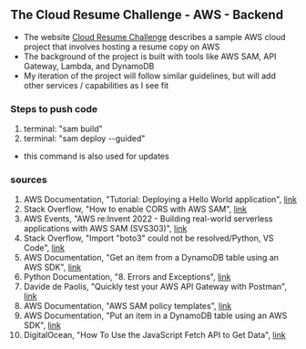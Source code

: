 ## The Cloud Resume Challenge - AWS - Backend
- The website [Cloud Resume Challenge](https://cloudresumechallenge.dev/docs/the-challenge/aws/) describes a sample AWS cloud project that involves hosting a resume copy on AWS 
- The background of the project is built with tools like AWS SAM, API Gateway, Lambda, and DynamoDB 
- My iteration of the project will follow similar guidelines, but will add other services / capabilities as I see fit 

### Steps to push code 
1. terminal: "sam build" 
2. terminal: "sam deploy --guided" 
  - this command is also used for updates


### sources 
1. AWS Documentation, "Tutorial: Deploying a Hello World application", [link](https://docs.aws.amazon.com/serverless-application-model/latest/developerguide/serverless-getting-started-hello-world.html)
2. Stack Overflow, "How to enable CORS with AWS SAM", [link](https://stackoverflow.com/questions/67065130/how-to-enable-cors-with-aws-sam)
3. AWS Events, "AWS re:Invent 2022 - Building real-world serverless applications with AWS SAM (SVS303)", [link](https://www.youtube.com/watch?v=jZcS-XRt2Mo)
4. Stack Overflow, "Import "boto3" could not be resolved/Python, VS Code", [link](https://stackoverflow.com/questions/65933570/import-boto3-could-not-be-resolved-python-vs-code)
5. AWS Documentation, "Get an item from a DynamoDB table using an AWS SDK", [link](https://docs.aws.amazon.com/amazondynamodb/latest/developerguide/example_dynamodb_GetItem_section.html)
6. Python Documentation, "8. Errors and Exceptions", [link](https://docs.python.org/3/tutorial/errors.html)
7. Davide de Paolis, "Quickly test your AWS API Gateway with Postman", [link](https://dev.to/dvddpl/quickly-test-your-aws-api-gateway-with-postman-586p) 
8. AWS Documentation, "AWS SAM policy templates", [link](https://docs.aws.amazon.com/serverless-application-model/latest/developerguide/serverless-policy-templates.html)
9. AWS Documentation, "Put an item in a DynamoDB table using an AWS SDK", [link](https://docs.aws.amazon.com/amazondynamodb/latest/developerguide/example_dynamodb_PutItem_section.html)
10. DigitalOcean, "How To Use the JavaScript Fetch API to Get Data", [link](https://www.digitalocean.com/community/tutorials/how-to-use-the-javascript-fetch-api-to-get-data) 
